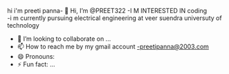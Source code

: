 hi i'm preeti panna- 👋 Hi, I’m @PREET322
-I M INTERESTED IN coding  
-i m currently pursuing electrical engineering at veer suendra universuty of technology
- 💞️ I’m looking to collaborate on ...
- 📫 How to reach me  by my gmail account -preetipanna@2003.com
- 😄 Pronouns:
- ⚡ Fun fact: ...

<!---
PREET322/PREET322 is a ✨ special ✨ repository because its `README.md` (this file) appears on your GitHub profile.
You can click the Preview link to take a look at your changes.
--->
